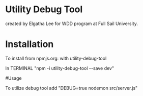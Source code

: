 # Utility Debug Tool
 created by Elgatha Lee for WDD program at Full Sail University.


# Installation

To install from npmjs.org: with utility-debug-tool

In TERMINAL "npm -i utility-debug-tool --save dev"

#Usage

To utilize debug tool add "DEBUG=true nodemon src/server.js"